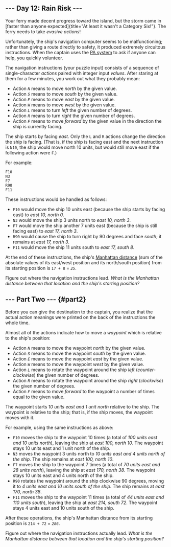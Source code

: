 \-\-- Day 12: Rain Risk \-\--
-----------------------------

Your ferry made decent progress toward the island, but the storm came in
[faster than anyone
expected]{title="At least it wasn't a Category Six!"}. The ferry needs
to take *evasive actions*!

Unfortunately, the ship\'s navigation computer seems to be
malfunctioning; rather than giving a route directly to safety, it
produced extremely circuitous instructions. When the captain uses the
[PA system](https://en.wikipedia.org/wiki/Public_address_system) to ask
if anyone can help, you quickly volunteer.

The navigation instructions (your puzzle input) consists of a sequence
of single-character *actions* paired with integer input *values*. After
staring at them for a few minutes, you work out what they probably mean:

-   Action *`N`* means to move *north* by the given value.
-   Action *`S`* means to move *south* by the given value.
-   Action *`E`* means to move *east* by the given value.
-   Action *`W`* means to move *west* by the given value.
-   Action *`L`* means to turn *left* the given number of degrees.
-   Action *`R`* means to turn *right* the given number of degrees.
-   Action *`F`* means to move *forward* by the given value in the
    direction the ship is currently facing.

The ship starts by facing *east*. Only the `L` and `R` actions change
the direction the ship is facing. (That is, if the ship is facing east
and the next instruction is `N10`, the ship would move north 10 units,
but would still move east if the following action were `F`.)

For example:

    F10
    N3
    F7
    R90
    F11

These instructions would be handled as follows:

-   `F10` would move the ship 10 units east (because the ship starts by
    facing east) to *east 10, north 0*.
-   `N3` would move the ship 3 units north to *east 10, north 3*.
-   `F7` would move the ship another 7 units east (because the ship is
    still facing east) to *east 17, north 3*.
-   `R90` would cause the ship to turn right by 90 degrees and face
    *south*; it remains at *east 17, north 3*.
-   `F11` would move the ship 11 units south to *east 17, south 8*.

At the end of these instructions, the ship\'s [Manhattan
distance](https://en.wikipedia.org/wiki/Manhattan_distance) (sum of the
absolute values of its east/west position and its north/south position)
from its starting position is `17 + 8` = *`25`*.

Figure out where the navigation instructions lead. *What is the
Manhattan distance between that location and the ship\'s starting
position?*

\-\-- Part Two \-\-- {#part2}
--------------------

Before you can give the destination to the captain, you realize that the
actual action meanings were printed on the back of the instructions the
whole time.

Almost all of the actions indicate how to move a *waypoint* which is
relative to the ship\'s position:

-   Action *`N`* means to move the waypoint *north* by the given value.
-   Action *`S`* means to move the waypoint *south* by the given value.
-   Action *`E`* means to move the waypoint *east* by the given value.
-   Action *`W`* means to move the waypoint *west* by the given value.
-   Action *`L`* means to rotate the waypoint around the ship *left*
    (*counter-clockwise*) the given number of degrees.
-   Action *`R`* means to rotate the waypoint around the ship *right*
    (*clockwise*) the given number of degrees.
-   Action *`F`* means to move *forward* to the waypoint a number of
    times equal to the given value.

The waypoint starts *10 units east and 1 unit north* relative to the
ship. The waypoint is relative to the ship; that is, if the ship moves,
the waypoint moves with it.

For example, using the same instructions as above:

-   `F10` moves the ship to the waypoint 10 times (a total of *100 units
    east and 10 units north*), leaving the ship at *east 100, north 10*.
    The waypoint stays 10 units east and 1 unit north of the ship.
-   `N3` moves the waypoint 3 units north to *10 units east and 4 units
    north of the ship*. The ship remains at *east 100, north 10*.
-   `F7` moves the ship to the waypoint 7 times (a total of *70 units
    east and 28 units north*), leaving the ship at *east 170, north 38*.
    The waypoint stays 10 units east and 4 units north of the ship.
-   `R90` rotates the waypoint around the ship clockwise 90 degrees,
    moving it to *4 units east and 10 units south of the ship*. The ship
    remains at *east 170, north 38*.
-   `F11` moves the ship to the waypoint 11 times (a total of *44 units
    east and 110 units south*), leaving the ship at *east 214, south
    72*. The waypoint stays 4 units east and 10 units south of the ship.

After these operations, the ship\'s Manhattan distance from its starting
position is `214 + 72` = *`286`*.

Figure out where the navigation instructions actually lead. *What is the
Manhattan distance between that location and the ship\'s starting
position?*
